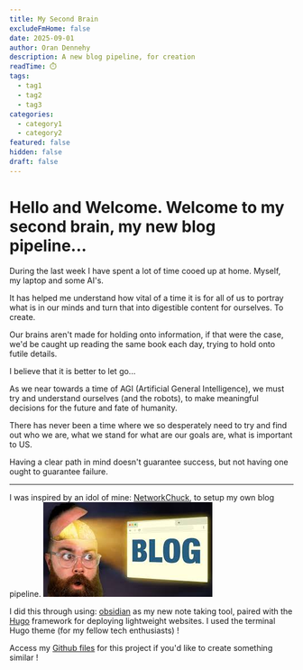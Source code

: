 ```yaml
---
title: My Second Brain
excludeFmHome: false
date: 2025-09-01
author: Oran Dennehy
description: A new blog pipeline, for creation
readTime: ⏱️
tags:
  - tag1
  - tag2
  - tag3
categories:
  - category1
  - category2
featured: false
hidden: false
draft: false
---
```


# Hello and Welcome. Welcome to my second brain, my new blog pipeline...


During the last week I have spent a lot of time cooed up at home. Myself, my laptop and some AI's.

It has helped me understand how vital of a time it is for all of us to portray what is in our minds and turn that into digestible content for ourselves. To create.

Our brains aren't made for holding onto information, if that were the case, we'd be caught up reading the same book each day, trying to hold onto futile details.

I believe that it is better to let go...

As we near towards a time of AGI (Artificial General Intelligence), we must try and understand ourselves (and the robots), to make meaningful decisions for the future and fate of humanity.

There has never been a time where we so desperately need to try and find out who we are, what we stand for what are our goals are, what is important to US.

Having a clear path in mind doesn't guarantee success, but not having one ought to guarantee failure.

---

I was inspired by an idol of mine: [NetworkChuck](https://www.youtube.com/watch?v=dnE7c0ELEH8), to setup my own blog pipeline.
![Image Description](/images/download%20(2).jpeg)

I did this through using: [obsidian](https://obsidian.md/download) as my new note taking tool, paired with the [Hugo](https://gohugo.io/) framework for deploying lightweight websites. I used the terminal Hugo theme (for my fellow tech enthusiasts) !

Access my [Github files](https://github.com/tldoran/MyBlog) for this project if you'd like to create something similar !


